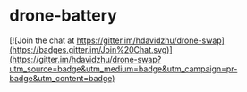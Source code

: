 # drone-battery

[![Join the chat at https://gitter.im/hdavidzhu/drone-swap](https://badges.gitter.im/Join%20Chat.svg)](https://gitter.im/hdavidzhu/drone-swap?utm_source=badge&utm_medium=badge&utm_campaign=pr-badge&utm_content=badge)
